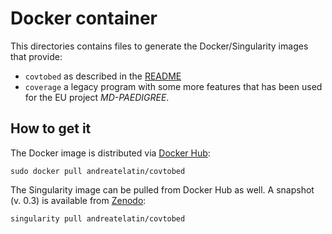 # Docker container

This directories contains files to generate the Docker/Singularity images that provide:
 * `covtobed` as described in the [README](../README.md)
 * `coverage` a legacy program with some more features that has been used for the EU project _MD-PAEDIGREE_.
 
 ## How to get it
 
 The Docker image is distributed via [Docker Hub](https://hub.docker.com/r/andreatelatin/covtobed):
 
 ```
 sudo docker pull andreatelatin/covtobed
 ```
 
The Singularity image can be pulled from Docker Hub as well. A snapshot (v. 0.3) is available from [Zenodo](https://zenodo.org/record/1063493):
```
singularity pull andreatelatin/covtobed
```
